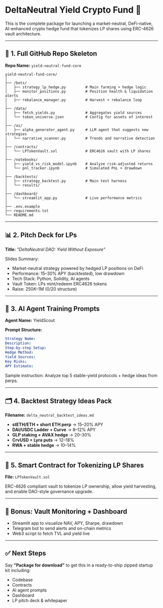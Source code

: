 
# DeltaNeutral Yield Crypto Fund 🚀

This is the complete package for launching a market-neutral, DeFi-native, AI-enhanced crypto hedge fund that tokenizes LP shares using ERC-4626 vault architecture.

---

## 🔧 1. Full GitHub Repo Skeleton

**Repo Name:** `yield-neutral-fund-core`

```
yield-neutral-fund-core/
│
├── /bots/
│   ├── strategy_lp_hedge.py         # Main farming + hedge logic
│   ├── monitor_positions.py         # Position health & liquidation alerts
│   ├── rebalance_manager.py         # Harvest + rebalance loop
│
├── /data/
│   ├── fetch_yields.py              # Aggregates yield sources
│   └── token_universe.json          # Config for assets of interest
│
├── /ai/
│   ├── alpha_generator_agent.py     # LLM agent that suggests new strategies
│   └── narrative_scanner.py         # Trends and narrative detection
│
├── /contracts/
│   └── LPTokenVault.sol             # ERC4626 vault with LP shares
│
├── /notebooks/
│   ├── yield_vs_risk_model.ipynb    # Analyze risk-adjusted returns
│   └── pnl_tracker.ipynb            # Simulated PnL + drawdown
│
├── /backtests/
│   ├── strategy_backtest.py         # Main test harness
│   └── results/
│
├── /dashboard/
│   └── streamlit_app.py             # Live performance metrics
│
├── .env.example
├── requirements.txt
└── README.md
```

---

## 📊 2. Pitch Deck for LPs

**Title:** *“DeltaNeutral DAO: Yield Without Exposure”*

Slides Summary:

- Market-neutral strategy powered by hedged LP positions on DeFi
- Performance: 15–30% APY (backtested), low drawdown
- Tech Stack: Python, Solidity, AI agents
- Vault Token: LPs mint/redeem ERC4626 tokens
- Raise: $250K–$1M (0/20 structure)

---

## 🧠 3. AI Agent Training Prompts

**Agent Name:** YieldScout

**Prompt Structure:**

```yaml
Strategy Name:
Description:
Step-by-step Setup:
Hedge Method:
Yield Sources:
Key Risks:
APY Estimate:
```

Sample instruction: Analyze top 5 stable-yield protocols + hedge ideas from perps.

---

## 🗂️ 4. Backtest Strategy Ideas Pack

**Filename:** `delta_neutral_backtest_ideas.md`

- **stETH/ETH + short ETH perp** → 15–20% APY
- **DAI/USDC Ladder + Curve** → 8–12% APY
- **GLP staking + AVAX hedge** → 20–30%
- **CrvUSD + Lyra puts** → 12–18%
- **RWA + stable hedge** → 10–14%

---

## 📝 5. Smart Contract for Tokenizing LP Shares

**File:** `LPTokenVault.sol`

ERC-4626 compliant vault to tokenize LP ownership, allow yield harvesting, and enable DAO-style governance upgrade.

---

## 📡 Bonus: Vault Monitoring + Dashboard

- Streamlit app to visualize NAV, APY, Sharpe, drawdown
- Telegram bot to send alerts and on-chain metrics
- Web3 script to fetch TVL and yield live

---

## ✅ Next Steps

Say **"Package for download"** to get this in a ready-to-ship zipped startup kit including:

- Codebase
- Contracts
- AI agent prompts
- Dashboard
- LP pitch deck & whitepaper
